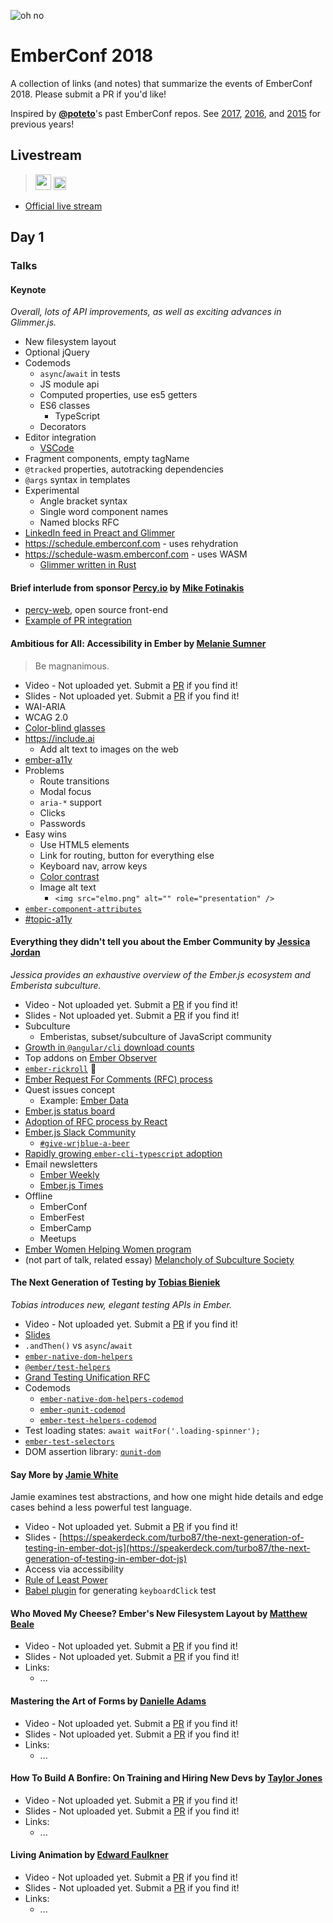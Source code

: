 ![oh no](https://user-images.githubusercontent.com/914228/37348426-431dcaa6-2691-11e8-9e41-91fb5a5f0e5c.png)

# EmberConf 2018

A collection of links (and notes) that summarize the events of EmberConf 2018. Please submit a PR if you'd like!

Inspired by [**@poteto**](https://github.com/poteto)'s past EmberConf repos. See [2017](https://github.com/poteto/emberconf-2017), [2016](https://github.com/poteto/emberconf-2016), and [2015](https://github.com/poteto/emberconf-2015) for previous years!

## Livestream

> <img alt="" src="https://user-images.githubusercontent.com/914228/34072730-9d2d0bcc-e25a-11e7-9ab5-405ddce05303.gif" width="25"> <img alt="" src="https://user-images.githubusercontent.com/914228/34072749-07a8ab50-e25b-11e7-80ba-d0f6250aad11.png" width="20.5">

- [Official live stream](https://www.youtube.com/watch?v=qfnkDyHVJzs&feature=youtu.be)

## Day 1

### Talks

#### Keynote

_Overall, lots of API improvements, as well as exciting advances in Glimmer.js._

- New filesystem layout
- Optional jQuery
- Codemods
  - `async`/`await` in tests
  - JS module api
  - Computed properties, use es5 getters
  - ES6 classes
    - TypeScript
  - Decorators
- Editor integration
  - [VSCode](https://code.visualstudio.com/docs/languages/typescript)
- Fragment components, empty tagName
- `@tracked` properties, autotracking dependencies
- `@args` syntax in templates
- Experimental
  - Angle bracket syntax
  - Single word component names
  - Named blocks RFC
- [LinkedIn feed in Preact and Glimmer](https://engineering.linkedin.com/blog/2018/03/how-we-built-the-same-app-twice-with-preact-and-glimmerjs)
- https://schedule.emberconf.com - uses rehydration
- https://schedule-wasm.emberconf.com - uses WASM
  - [Glimmer written in Rust](https://github.com/glimmerjs/glimmer-vm/pull/752)

#### Brief interlude from sponsor [Percy.io](https://percy.io) by [Mike Fotinakis](https://twitter.com/mikefotinakis?lang=en)

- [percy-web](https://github.com/percy/percy-web), open source front-end
- [Example of PR integration](https://github.com/percy/percy-web/pull/459)

#### Ambitious for All: Accessibility in Ember by [Melanie Sumner](https://twitter.com/melaniersumner?lang=en)

> Be magnanimous.

- Video - Not uploaded yet. Submit a [PR](https://github.com/nucleartide/emberconf-2018/pulls) if you find it!
- Slides - Not uploaded yet. Submit a [PR](https://github.com/nucleartide/emberconf-2018/pulls) if you find it!
- WAI-ARIA
- WCAG 2.0
- [Color-blind glasses](https://www.google.com/search?q=color+blind+glasses)
- https://include.ai
  - Add alt text to images on the web
- [ember-a11y](https://github.com/ember-a11y)
- Problems
  - Route transitions
  - Modal focus
  - `aria-*` support
  - Clicks
  - Passwords
- Easy wins
  - Use HTML5 elements
  - Link for routing, button for everything else
  - Keyboard nav, arrow keys
  - [Color contrast](https://a11ywins.tumblr.com/post/167324368213/google-chromes-color-contrast-debugger)
  - Image alt text
    - `<img src="elmo.png" alt="" role="presentation" />`
- [`ember-component-attributes`](https://github.com/mmun/ember-component-attributes)
- [\#topic-a11y](https://embercommunity.slack.com/messages/C06MC4CG6/)

#### Everything they didn't tell you about the Ember Community by [Jessica Jordan](https://twitter.com/jjordan_dev)

_Jessica provides an exhaustive overview of the Ember.js ecosystem and Emberista subculture._

- Video - Not uploaded yet. Submit a [PR](https://github.com/nucleartide/emberconf-2018/pulls) if you find it!
- Slides - Not uploaded yet. Submit a [PR](https://github.com/nucleartide/emberconf-2018/pulls) if you find it!
- Subculture
  - Emberistas, subset/subculture of JavaScript community
- [Growth in `@angular/cli` download counts](https://npm-stat.com/charts.html?package=%40angular%2Fcli&from=2017-03-01&to=2018-03-13)
- Top addons on [Ember Observer](https://emberobserver.com/lists/top-addons)
- [`ember-rickroll`](https://github.com/nucleartide/ember-rickroll) :troll:
- [Ember Request For Comments (RFC) process](https://github.com/ember-cli/rfcs)
- Quest issues concept
  - Example: [Ember Data](https://github.com/emberjs/data/issues/5292)
- [Ember.js status board](https://www.emberjs.com/statusboard/)
- [Adoption of RFC process by React](https://reactjs.org/blog/2017/12/07/introducing-the-react-rfc-process.html)
- [Ember.js Slack Community](https://embercommunity.slack.com)
  - [`#give-wrjblue-a-beer`](https://embercommunity.slack.com/messages/C05599BQX/)
- [Rapidly growing `ember-cli-typescript` adoption](https://github.com/typed-ember/ember-cli-typescript)
- Email newsletters
  - [Ember Weekly](http://www.emberweekly.com/)
  - [Ember.js Times](https://the-emberjs-times.ongoodbits.com/)
- Offline
  - EmberConf
  - EmberFest
  - EmberCamp
  - Meetups
- [Ember Women Helping Women program](http://emberwomen.com/)
- (not part of talk, related essay) [Melancholy of Subculture Society](https://www.gwern.net/The%20Melancholy%20of%20Subculture%20Society)

#### The Next Generation of Testing by [Tobias Bieniek](https://twitter.com/tobiasbieniek?lang=en)

_Tobias introduces new, elegant testing APIs in Ember._

- Video - Not uploaded yet. Submit a [PR](https://github.com/nucleartide/emberconf-2018/pulls) if you find it!
- [Slides](https://speakerdeck.com/turbo87/the-next-generation-of-testing-in-ember-dot-js)
- `.andThen()` vs `async`/`await`
- [`ember-native-dom-helpers`](https://github.com/cibernox/ember-native-dom-helpers)
- [`@ember/test-helpers`](https://github.com/emberjs/ember-test-helpers)
- [Grand Testing Unification RFC](https://github.com/rwjblue/rfcs/blob/42/text/0000-grand-testing-unification.md)
- Codemods
  - [`ember-native-dom-helpers-codemod`](https://github.com/simonihmig/ember-native-dom-helpers-codemod)
  - [`ember-qunit-codemod`](https://github.com/rwjblue/ember-qunit-codemod)
  - [`ember-test-helpers-codemod`](https://github.com/simonihmig/ember-test-helpers-codemod)
- Test loading states: `await waitFor('.loading-spinner');`
- [`ember-test-selectors`](https://github.com/simplabs/ember-test-selectors)
- DOM assertion library: [`qunit-dom`](https://github.com/simplabs/qunit-dom)

#### Say More by [Jamie White](https://twitter.com/jgwhite)

Jamie examines test abstractions, and how one might hide details and edge cases behind a less powerful test language.

- Video - Not uploaded yet. Submit a [PR](https://github.com/nucleartide/emberconf-2018/pulls) if you find it!
- Slides - [https://speakerdeck.com/turbo87/the-next-generation-of-testing-in-ember-dot-js](https://speakerdeck.com/turbo87/the-next-generation-of-testing-in-ember-dot-js)
- Access via accessibility
- [Rule of Least Power](https://www.w3.org/2001/tag/doc/leastPower.html)
- [Babel plugin](https://babeljs.io/docs/plugins/) for generating `keyboardClick` test

#### Who Moved My Cheese? Ember's New Filesystem Layout by [Matthew Beale]()

- Video - Not uploaded yet. Submit a [PR](https://github.com/nucleartide/emberconf-2018/pulls) if you find it!
- Slides - Not uploaded yet. Submit a [PR](https://github.com/nucleartide/emberconf-2018/pulls) if you find it!
- Links:
  - ...

#### Mastering the Art of Forms by [Danielle Adams]()

- Video - Not uploaded yet. Submit a [PR](https://github.com/nucleartide/emberconf-2018/pulls) if you find it!
- Slides - Not uploaded yet. Submit a [PR](https://github.com/nucleartide/emberconf-2018/pulls) if you find it!
- Links:
  - ...

#### How To Build A Bonfire: On Training and Hiring New Devs by [Taylor Jones]()

- Video - Not uploaded yet. Submit a [PR](https://github.com/nucleartide/emberconf-2018/pulls) if you find it!
- Slides - Not uploaded yet. Submit a [PR](https://github.com/nucleartide/emberconf-2018/pulls) if you find it!
- Links:
  - ...

#### Living Animation by [Edward Faulkner]()

- Video - Not uploaded yet. Submit a [PR](https://github.com/nucleartide/emberconf-2018/pulls) if you find it!
- Slides - Not uploaded yet. Submit a [PR](https://github.com/nucleartide/emberconf-2018/pulls) if you find it!
- Links:
  - ...
